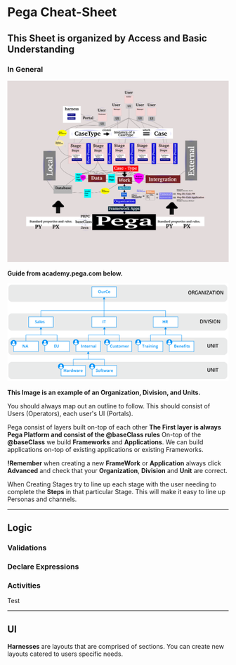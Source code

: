 # Pega Cheat-Sheet

## This Sheet is organized by Access and Basic Understanding

### In General

![Pega Overview](./images/Pega-Overview.png)

**Guide from academy.pega.com below.**

![SSA Organizational Structure Example](./images/SSA_org_chart.png)

**This Image is an example of an Organization, Division, and Units.**

You should always map out an outline to follow. This should consist of
Users (Operators), each user's UI (Portals).

Pega consist of layers built on-top of each other
**The First layer is always Pega Platform and consist of the @baseClass rules**
On-top of the **@baseClass** we build **Frameworks** and **Applications**. We
can build applications on-top of existing applications or existing Frameworks.

**!Remember** when creating a new **FrameWork** or **Application** always click **Advanced** and check that your **Organization**, **Division** and **Unit**
are correct.

When Creating Stages try to line up each stage with the user needing to complete the **Steps** in that particular Stage. This will make it easy to line up Personas
and channels.

-----------------------------

## Logic

### Validations

### Declare Expressions

### Activities

Test

-----------------------------

## UI

**Harnesses** are layouts that are comprised of sections. You can create new layouts catered to users specific needs.
